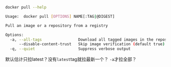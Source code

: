 

```sh
docker pull --help

Usage:  docker pull [OPTIONS] NAME[:TAG|@DIGEST]

Pull an image or a repository from a registry

Options:
  -a, --all-tags                Download all tagged images in the repository
      --disable-content-trust   Skip image verification (default true)
  -q, --quiet                   Suppress verbose output
```



默认估计只拉latest？没有`latest`tag就拉最新一个？ `-a`才拉全部？





